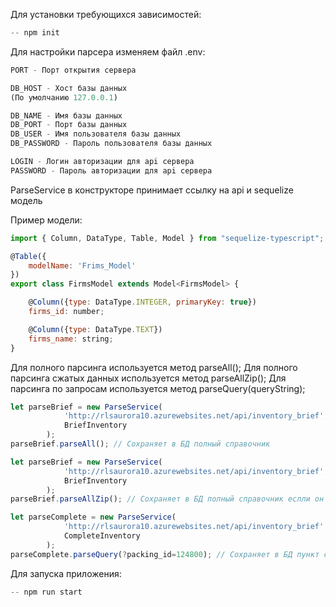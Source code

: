 

Для установки требующихся зависимостей:
```js
-- npm init
```

Для настройки парсера изменяем файл .env:
```js
PORT - Порт открытия сервера

DB_HOST - Хост базы данных
(По умолчанию 127.0.0.1)

DB_NAME - Имя базы данных
DB_PORT - Порт базы данных
DB_USER - Имя пользователя базы данных
DB_PASSWORD - Пароль пользователя базы данных

LOGIN - Логин авторизации для api сервера
PASSWORD - Пароль авторизации для api сервера
```
ParseService в конструкторе принимает ссылку на api и sequelize модель

Пример модели:
```js
import { Column, DataType, Table, Model } from "sequelize-typescript";

@Table({
    modelName: 'Frims_Model'
})
export class FirmsModel extends Model<FirmsModel> { 

    @Column({type: DataType.INTEGER, primaryKey: true})
    firms_id: number;

    @Column({type: DataType.TEXT})
    firms_name: string;
}
```
Для полного парсинга используется метод parseAll();
Для полного парсинга сжатых данных используется метод parseAllZip();
Для парсинга по запросам используется метод parseQuery(queryString);

```js
let parseBrief = new ParseService(
            'http://rlsaurora10.azurewebsites.net/api/inventory_brief', 
            BriefInventory
        );
parseBrief.parseAll(); // Сохраняет в БД полный справочник
```

```js
let parseBrief = new ParseService(
            'http://rlsaurora10.azurewebsites.net/api/inventory_brief', 
            BriefInventory
        );
parseBrief.parseAllZip(); // Сохраняет в БД полный справочник еслли он сжатый
```

```js
let parseComplete = new ParseService(
            'http://rlsaurora10.azurewebsites.net/api/inventory_brief', 
            CompleteInventory
        );
parseComplete.parseQuery(?packing_id=124800); // Сохраняет в БД пункт с packing_id=124800
```

Для запуска приложения:
```js
-- npm run start
```